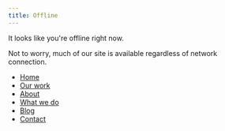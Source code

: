 ```yaml
---
title: Offline
---
```


It looks like you're offline right now.

Not to worry, much of our site is available regardless of network connection.

- [Home](/)
- [Our work](/created/)
- [About](/is/)
- [What we do](/creates/)
- [Blog](/thinks/)
- [Contact](/contact/)
